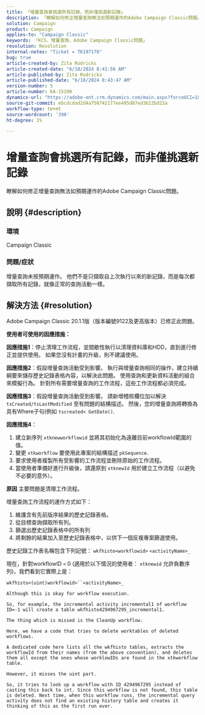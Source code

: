 ```yaml
---
title: 「增量查詢會挑選所有記錄，而非僅挑選新記錄」
description: 「瞭解如何修正增量查詢無法如預期運作的Adobe Campaign Classic問題。」
solution: Campaign
product: Campaign
applies-to: "Campaign Classic"
keywords: 「KCS、增量查詢、Adobe Campaign Classic問題」
resolution: Resolution
internal-notes: "Ticket = TK197178"
bug: true
article-created-by: Zita Rodricks
article-created-date: "6/18/2024 8:41:56 AM"
article-published-by: Zita Rodricks
article-published-date: "6/18/2024 8:43:47 AM"
version-number: 5
article-number: KA-15190
dynamics-url: "https://adobe-ent.crm.dynamics.com/main.aspx?forceUCI=1&pagetype=entityrecord&etn=knowledgearticle&id=bc610d9d-4e2d-ef11-840a-002248084fbb"
source-git-commit: ebcdcdad2d4a750742177ee495d87ed3622bd23a
workflow-type: tm+mt
source-wordcount: '398'
ht-degree: 1%

---
```


# 增量查詢會挑選所有記錄，而非僅挑選新記錄


瞭解如何修正增量查詢無法如預期運作的Adobe Campaign Classic問題。

## 說明 {#description}


### <b>環境</b>

Campaign Classic



### <b>問題/症狀</b>

增量查詢未按預期運作。 他們不是只擷取自上次執行以來的新記錄，而是每次都擷取所有記錄，就像正常的查詢活動一樣。


## 解決方法 {#resolution}


Adobe Campaign Classic 20.1.1版（版本編號9122及更高版本）已修正此問題。

<b>使用者可使用的因應措施：</b>

<b>因應措施1</b>：停止清理工作流程，並間歇性執行以清理資料庫和HDD，直到進行修正並提供使用。 如果您沒有計畫的升級，則不建議使用。

<b>因應措施2</b>：假設增量查詢活動受到影響。 執行與增量查詢相同的操作，建立持續綱要來儲存歷史記錄表格內容，以解決此問題。 使用查詢和更新資料活動的組合來模擬行為。 針對所有需要增量查詢的工作流程，這些工作流程都必須完成。

<b>因應措施3</b>：假設增量查詢活動受到影響。 請新增稽核欄位加以解決 `tsCreated/tsLastModified` 至有問題的結構描述。 然後，您的增量查詢將轉換為具有Where子句(例如 `tscreated< GetDate()`.

<b>因應措施4</b>：

1. 建立新序列 `xtknewworkflowid` 並將其初始化為遠離目前workflowId範圍的值。
2. 變更 `xtkworkflow` 要使用此專案的結構描述 `pkSequence`.
3. 要求使用者複製所有受影響的工作流程並刪除原始的工作流程。
4. 當使用者準備好進行升級後，請還原到 `xtknewId` 用於建立工作流程（以避免不必要的意外）。

<b>原因</b>
主要問題是清理工作流程。

增量查詢工作流程的運作方式如下：

1. 維護含有先前版序結果的歷史記錄表格。
2. 從目標查詢擷取所有列。
3. 篩選出歷史記錄表格中的所有列
4. 將剩餘的結果加入至歷史記錄表格中，以供下一個反複專案篩選使用。


歷史記錄工作表名稱包含下列記號：
`wkfhisto<workflowid>` `<activityName>_`

現在，針對workflowID `<`  0 (適用於以下情況的使用者： `xtknewid` 允許負數序列)，我們看到它實際上是：

`wkfhisto<(uint)workflowid>``<activityName>_`

`Although this is okay for workflow execution.`

`So, for example, the incremental activity incremental1 of workflow ID=-1 will create a table wkfhisto4294967295_incremental1.`

`The thing which is missed is the CleanUp workflow.`

`Here, we have a code that tries to delete worktables of deleted workflows.`

`A dedicated code here lists all the wkfhisto tables, extracts the workflowId from their names (from the above convention), and deletes them all except the ones whose worklowIDs are found in the xtkworkflow table.`

`However, it misses the uint part.`

`So, it tries to look up a workflow with ID 4294967295 instead of casting this back to int. Since this workflow is not found, this table is deleted. Next time, when this workflow runs, the incremental query activity does not find an existing history table and creates it thinking of this as the first run ever.`
